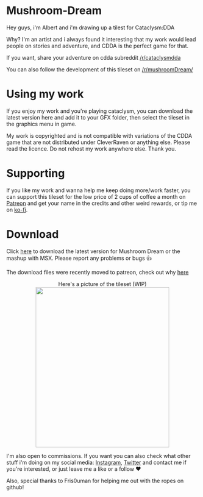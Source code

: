 # Mushroom-Dream

Hey guys, i'm Albert and i'm drawing up a tilest for Cataclysm:DDA

Why? I'm an artist and i always found it interesting that my work would lead people on stories and adventure, and CDDA is the perfect game for that. 

If you want, share your adventure on cdda subreddit [/r/cataclysmdda](https://www.reddit.com/r/cataclysmdda/)

You can also follow the development of this tileset on [/r/mushroomDream/](https://www.reddit.com/r/mushroomDream/)

# Using my work
If you enjoy my work and you're playing cataclysm, you can download the latest version here and add it to your GFX folder, then select the tileset in the graphics menu in game.

My work is copyrighted and is not compatible with variations of the CDDA game that are not distributed under CleverRaven or anything else. Please read the licence. Do not rehost my work anywhere else. Thank you. 

# Supporting
If you like my work and wanna help me keep doing more/work faster, you can support this tileset for the low price of 2 cups of coffee a month on [Patreon](https://www.patreon.com/AlbertTheTerrible) and get your name in the credits and other weird rewards, or tip me on [ko-fi](https://ko-fi.com/alberttheterrible).

# Download

Click [here](https://www.patreon.com/posts/62128641) to download the latest version for Mushroom Dream or the mashup with MSX.
Please report any problems or bugs  👍

The download files were recently moved to patreon, check out why [here](https://github.com/AlbertTheTerrible/Mushroom-Dream/discussions/17)



<p align="center">
Here's a picture of the tileset (WIP)<br>
  
<img src=https://user-images.githubusercontent.com/80914993/148632577-a8b99ed9-6321-45e6-b800-55f2a67834a3.PNG style="width:25em;height:30em;">

</p>


I'm also open to commissions. If you want you can also check what other stuff i'm doing on my social media: [Instagram](https://www.instagram.com/albert.the.terrible), [Twitter](https://twitter.com/terrible_albert) and contact me if you're interested, or just leave me a like or a follow ❤


Also, special thanks to Fris0uman for helping me out with the ropes on github!
